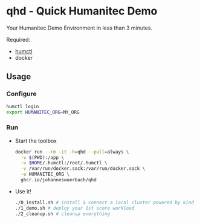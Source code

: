 # qhd - Quick Humanitec Demo

Your Humanitec Demo Environment in less than 3 minutes.

Required:

* [humctl](https://developer.humanitec.com/platform-orchestrator/cli/)
* docker

## Usage

### Configure

```bash
humctl login
export HUMANITEC_ORG=MY_ORG
```

### Run

* Start the toolbox

  ```bash
  docker run --rm -it -h=qhd --pull=always \
    -v $(PWD):/app \
    -v $HOME/.humctl:/root/.humctl \
    -v /var/run/docker.sock:/var/run/docker.sock \
    -e HUMANITEC_ORG \
    ghcr.io/johanneswuerbach/qhd
  ```

* Use it!

  ```bash
  ./0_install.sh # install & connect a local cluster powered by kind
  ./1_demo.sh # deploy your 1st score workload
  ./2_cleanup.sh # cleanup everything
  ```
